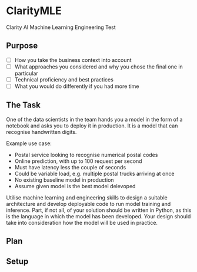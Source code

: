# ClarityMLE
Clarity AI Machine Learning Engineering Test


## Purpose 
- [ ] How you take the business context into account
- [ ] What approaches you considered and why you chose the final one in particular
- [ ] Technical proficiency and best practices
- [ ] What you would do differently if you had more time

## The Task
One of the data scientists in the team hands you a model in the form of a notebook and asks you to deploy it in production. It is a model that can recognise handwritten digits.

Example use case: 
* Postal service looking to recognise numerical postal codes
* Online prediction, with up to 100 request per second
* Must have latency less the couple of seconds
* Could be variable load, e.g. multiple postal trucks arriving at once
* No existing baseline model in production 
* Assume given model is the best model delevoped 

Utilise machine learning and engineering skills to design a suitable architecture and develop deployable code to run model training and inference. Part, if not all, of your solution should be written in Python, as this is the language in which the model has been developed. Your design should take into consideration how the model will be used in practice.

## Plan

## Setup

